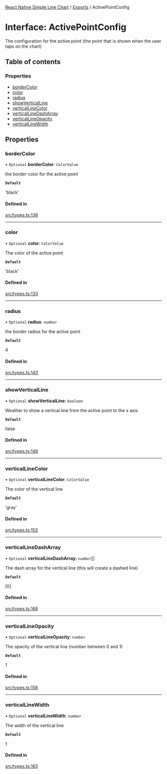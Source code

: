 [React Native Simple Line Chart](../README.md) / [Exports](../modules.md) / ActivePointConfig

# Interface: ActivePointConfig

The configuration for the active point (the point that is shown when the user taps on the chart)

## Table of contents

### Properties

- [borderColor](ActivePointConfig.md#bordercolor)
- [color](ActivePointConfig.md#color)
- [radius](ActivePointConfig.md#radius)
- [showVerticalLine](ActivePointConfig.md#showverticalline)
- [verticalLineColor](ActivePointConfig.md#verticallinecolor)
- [verticalLineDashArray](ActivePointConfig.md#verticallinedasharray)
- [verticalLineOpacity](ActivePointConfig.md#verticallineopacity)
- [verticalLineWidth](ActivePointConfig.md#verticallinewidth)

## Properties

### borderColor

• `Optional` **borderColor**: `ColorValue`

the border color for the active point

**`Default`**

'black'

#### Defined in

[src/types.ts:138](https://github.com/Malaa-tech/react-native-simple-line-chart/blob/5ca178f/src/types.ts#L138)

___

### color

• `Optional` **color**: `ColorValue`

The color of the active point

**`Default`**

'black'

#### Defined in

[src/types.ts:133](https://github.com/Malaa-tech/react-native-simple-line-chart/blob/5ca178f/src/types.ts#L133)

___

### radius

• `Optional` **radius**: `number`

the border radius for the active point

**`Default`**

4

#### Defined in

[src/types.ts:143](https://github.com/Malaa-tech/react-native-simple-line-chart/blob/5ca178f/src/types.ts#L143)

___

### showVerticalLine

• `Optional` **showVerticalLine**: `boolean`

Weather to show a vertical line from the active point to the x axis

**`Default`**

false

#### Defined in

[src/types.ts:148](https://github.com/Malaa-tech/react-native-simple-line-chart/blob/5ca178f/src/types.ts#L148)

___

### verticalLineColor

• `Optional` **verticalLineColor**: `ColorValue`

The color of the vertical line

**`Default`**

'gray'

#### Defined in

[src/types.ts:153](https://github.com/Malaa-tech/react-native-simple-line-chart/blob/5ca178f/src/types.ts#L153)

___

### verticalLineDashArray

• `Optional` **verticalLineDashArray**: `number`[]

The dash array for the vertical line (this will create a dashed line)

**`Default`**

[0]

#### Defined in

[src/types.ts:168](https://github.com/Malaa-tech/react-native-simple-line-chart/blob/5ca178f/src/types.ts#L168)

___

### verticalLineOpacity

• `Optional` **verticalLineOpacity**: `number`

The opacity of the vertical line (number between 0 and 1)

**`Default`**

1

#### Defined in

[src/types.ts:158](https://github.com/Malaa-tech/react-native-simple-line-chart/blob/5ca178f/src/types.ts#L158)

___

### verticalLineWidth

• `Optional` **verticalLineWidth**: `number`

The width of the vertical line

**`Default`**

1

#### Defined in

[src/types.ts:163](https://github.com/Malaa-tech/react-native-simple-line-chart/blob/5ca178f/src/types.ts#L163)
